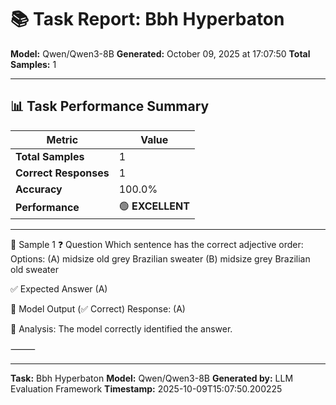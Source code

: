 # 📚 Task Report: Bbh Hyperbaton

**Model:** Qwen/Qwen3-8B
**Generated:** October 09, 2025 at 17:07:50
**Total Samples:** 1

---

## 📊 Task Performance Summary

| Metric | Value |
| ------ | ----- |
| **Total Samples** | 1 |
| **Correct Responses** | 1 |
| **Accuracy** | 100.0% |
| **Performance** | 🟢 **EXCELLENT** |

---

📝 Sample 1
❓ Question
Which sentence has the correct adjective order:
Options:
(A) midsize old grey Brazilian sweater
(B) midsize grey Brazilian old sweater

✅ Expected Answer
(A)

🤖 Model Output (✅ Correct)
Response: (A)

💬 Analysis:
The model correctly identified the answer.

⸻

---

**Task:** Bbh Hyperbaton
**Model:** Qwen/Qwen3-8B
**Generated by:** LLM Evaluation Framework
**Timestamp:** 2025-10-09T15:07:50.200225